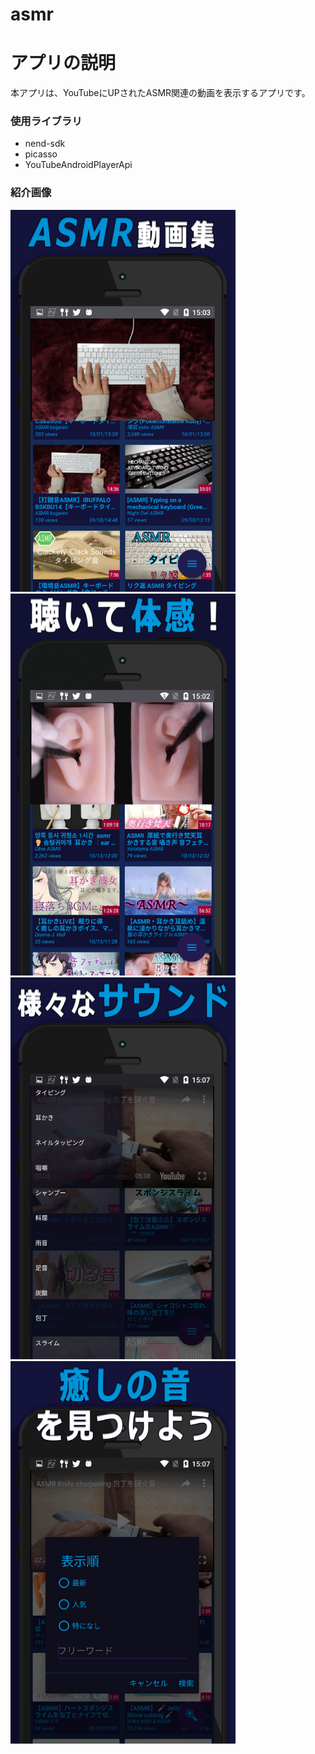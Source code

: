 # asmr

# アプリの説明
本アプリは、YouTubeにUPされたASMR関連の動画を表示するアプリです。


### 使用ライブラリ
* nend-sdk
* picasso
* YouTubeAndroidPlayerApi


### 紹介画像

<img src="https://github.com/badafox/asmr/blob/master/img/1.png" width="360">

<img src="https://github.com/badafox/asmr/blob/master/img/2.png" width="360">

<img src="https://github.com/badafox/asmr/blob/master/img/3.png" width="360">

<img src="https://github.com/badafox/asmr/blob/master/img/4.png" width="360">

